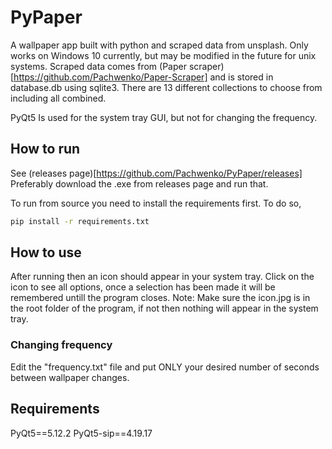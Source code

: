 # PyPaper
A wallpaper app built with python and scraped data from unsplash. Only works on Windows 10 currently, but may be modified in the future for unix systems. Scraped data comes from (Paper scraper)[https://github.com/Pachwenko/Paper-Scraper] and is stored in database.db using sqlite3. There are 13 different collections to choose from including all combined.

PyQt5 Is used for the system tray GUI, but not for changing the frequency.

## How to run

See (releases page)[https://github.com/Pachwenko/PyPaper/releases]
Preferably download the .exe from releases page and run that.

To run from source you need to install the requirements first.
To do so,
```bash
pip install -r requirements.txt
```

## How to use

After running then an icon should appear in your system tray. Click on the icon to see all options, once a selection has been made it will be remembered untill the program closes.
Note: Make sure the icon.jpg is in the root folder of the program, if not then nothing will appear in the system tray.

### Changing frequency

Edit the "frequency.txt" file and put ONLY your desired number of seconds between wallpaper changes.

## Requirements

PyQt5==5.12.2
PyQt5-sip==4.19.17

